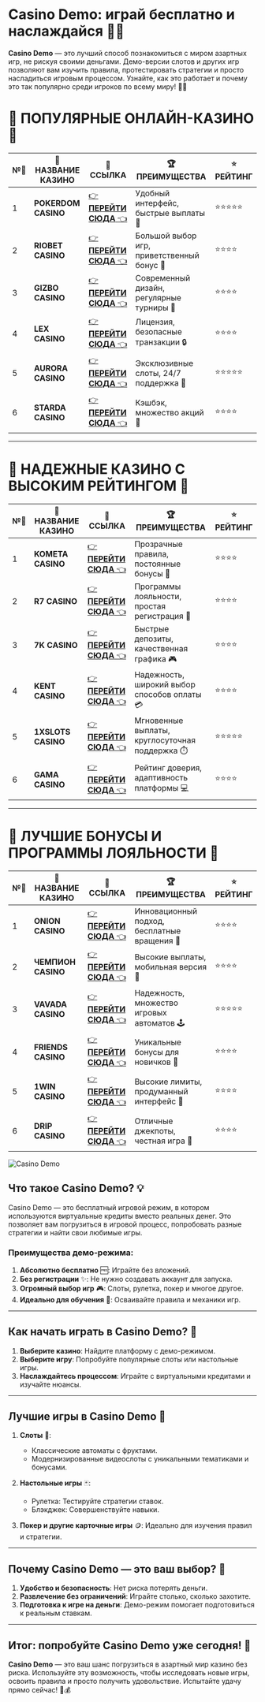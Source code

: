 # Casino Demo: играй бесплатно и наслаждайся 🎰💎

**Casino Demo** — это лучший способ познакомиться с миром азартных игр, не рискуя своими деньгами. Демо-версии слотов и других игр позволяют вам изучить правила, протестировать стратегии и просто насладиться игровым процессом. Узнайте, как это работает и почему это так популярно среди игроков по всему миру! 🎲✨

# 🌟 ПОПУЛЯРНЫЕ ОНЛАЙН-КАЗИНО 🌟

| №️⃣ | 🎰 НАЗВАНИЕ КАЗИНО                       | 🔗 ССЫЛКА                                                                          | 🏆 ПРЕИМУЩЕСТВА                              | ⭐ РЕЙТИНГ |
|-----|------------------------------------------|------------------------------------------------------------------------------------|---------------------------------------------|------------|
| 1   | **POKERDOM CASINO**                      | [👉 **ПЕРЕЙТИ СЮДА** 👈](https://brandplay.link/4k77v2yx)                          | Удобный интерфейс, быстрые выплаты 🤑         | ⭐⭐⭐⭐⭐     |
| 2   | **RIOBET CASINO**                        | [👉 **ПЕРЕЙТИ СЮДА** 👈](https://brandplay.link/7xBLTPyj)                          | Большой выбор игр, приветственный бонус 🎁    | ⭐⭐⭐⭐      |
| 3   | **GIZBO CASINO**                         | [👉 **ПЕРЕЙТИ СЮДА** 👈](https://brandplay.link/bprXw4YV)                          | Современный дизайн, регулярные турниры 🏅      | ⭐⭐⭐⭐      |
| 4   | **LEX CASINO**                           | [👉 **ПЕРЕЙТИ СЮДА** 👈](https://brandplay.link/zW4hdDFV)                          | Лицензия, безопасные транзакции 🔒            | ⭐⭐⭐⭐      |
| 5   | **AURORA CASINO**                        | [👉 **ПЕРЕЙТИ СЮДА** 👈](https://10trafic-stat2.com/click/668546556bcc6313411604bd/6766/13032/subaccount) | Эксклюзивные слоты, 24/7 поддержка 🌟         | ⭐⭐⭐⭐⭐     |
| 6   | **STARDA CASINO**                        | [👉 **ПЕРЕЙТИ СЮДА** 👈](https://brandplay.link/fB7xwRFL)                          | Кэшбэк, множество акций 🎉                    | ⭐⭐⭐⭐      |

---

# 🏅 НАДЕЖНЫЕ КАЗИНО С ВЫСОКИМ РЕЙТИНГОМ 🏅

| №️⃣ | 🎰 НАЗВАНИЕ КАЗИНО                       | 🔗 ССЫЛКА                                                                          | 🏆 ПРЕИМУЩЕСТВА                              | ⭐ РЕЙТИНГ |
|-----|------------------------------------------|------------------------------------------------------------------------------------|---------------------------------------------|------------|
| 1   | **KOMETA CASINO**                        | [👉 **ПЕРЕЙТИ СЮДА** 👈](https://brandplay.link/8ZymQJV8)                          | Прозрачные правила, постоянные бонусы 🔄      | ⭐⭐⭐⭐      |
| 2   | **R7 CASINO**                            | [👉 **ПЕРЕЙТИ СЮДА** 👈](https://brandplay.link/bMd3Yjsw)                          | Программы лояльности, простая регистрация 📝   | ⭐⭐⭐⭐      |
| 3   | **7K CASINO**                            | [👉 **ПЕРЕЙТИ СЮДА** 👈](https://brandplay.link/BvQyFShp)                          | Быстрые депозиты, качественная графика 🎮      | ⭐⭐⭐⭐      |
| 4   | **KENT CASINO**                          | [👉 **ПЕРЕЙТИ СЮДА** 👈](https://brandplay.link/Fv2WP3js)                          | Надежность, широкий выбор способов оплаты 💳  | ⭐⭐⭐⭐      |
| 5   | **1XSLOTS CASINO**                       | [👉 **ПЕРЕЙТИ СЮДА** 👈](https://brandplay.link/hSB1khtr)                          | Мгновенные выплаты, круглосуточная поддержка ⏱️| ⭐⭐⭐⭐⭐     |
| 6   | **GAMA CASINO**                          | [👉 **ПЕРЕЙТИ СЮДА** 👈](https://brandplay.link/j6NMKsDz)                          | Рейтинг доверия, адаптивность платформы 💻     | ⭐⭐⭐⭐      |

---

# 🎁 ЛУЧШИЕ БОНУСЫ И ПРОГРАММЫ ЛОЯЛЬНОСТИ 🎁

| №️⃣ | 🎰 НАЗВАНИЕ КАЗИНО                       | 🔗 ССЫЛКА                                                                          | 🏆 ПРЕИМУЩЕСТВА                              | ⭐ РЕЙТИНГ |
|-----|------------------------------------------|------------------------------------------------------------------------------------|---------------------------------------------|------------|
| 1   | **ONION CASINO**                         | [👉 **ПЕРЕЙТИ СЮДА** 👈](https://brandplay.link/zBGRVpQ9)                          | Инновационный подход, бесплатные вращения 🎡  | ⭐⭐⭐⭐      |
| 2   | **ЧЕМПИОН CASINO**                       | [👉 **ПЕРЕЙТИ СЮДА** 👈](https://temon-gter.cfd/go/lRq?p80412p304504pcc44t17455)   | Высокие выплаты, мобильная версия 📱          | ⭐⭐⭐⭐      |
| 3   | **VAVADA CASINO**                        | [👉 **ПЕРЕЙТИ СЮДА** 👈](https://vavadapartner.pro/?promo=ea5c9275-6854-4505-94fc-95ab18221945-linkb2) | Надежность, множество игровых автоматов 🕹️    | ⭐⭐⭐⭐⭐     |
| 4   | **FRIENDS CASINO**                       | [👉 **ПЕРЕЙТИ СЮДА** 👈](https://gofriends.vc/linkb2)                              | Уникальные бонусы для новичков 🤝             | ⭐⭐⭐⭐      |
| 5   | **1WIN CASINO**                          | [👉 **ПЕРЕЙТИ СЮДА** 👈](https://brandplay.link/smXVpBbG)                          | Высокие лимиты, продуманный интерфейс 🎯      | ⭐⭐⭐⭐      |
| 6   | **DRIP CASINO**                          | [👉 **ПЕРЕЙТИ СЮДА** 👈](https://drp-ircp01.com/c07e6a3db)                          | Отличные джекпоты, честная игра 💎            | ⭐⭐⭐⭐      |

![Casino Demo](https://spadok.org.ua/images/bolokhiv/bezdepozytni-poslugy-lavyna.jpg)

## Что такое Casino Demo? 💡

Casino Demo — это бесплатный игровой режим, в котором используются виртуальные кредиты вместо реальных денег. Это позволяет вам погрузиться в игровой процесс, попробовать разные стратегии и найти свои любимые игры.

### Преимущества демо-режима:
1. **Абсолютно бесплатно** 🆓: Играйте без вложений.  
2. **Без регистрации** ✨: Не нужно создавать аккаунт для запуска.  
3. **Огромный выбор игр** 🎮: Слоты, рулетка, покер и многое другое.  
4. **Идеально для обучения** 📖: Осваивайте правила и механики игр.

---

## Как начать играть в Casino Demo? 🚀

1. **Выберите казино**: Найдите платформу с демо-режимом.  
2. **Выберите игру**: Попробуйте популярные слоты или настольные игры.  
3. **Наслаждайтесь процессом**: Играйте с виртуальными кредитами и изучайте нюансы.

---

## Лучшие игры в Casino Demo 🎲

1. **Слоты** 🎰:  
   - Классические автоматы с фруктами.  
   - Модернизированные видеослоты с уникальными тематиками и бонусами.  

2. **Настольные игры** 🃏:  
   - Рулетка: Тестируйте стратегии ставок.  
   - Блэкджек: Совершенствуйте навыки.  

3. **Покер и другие карточные игры** 🪙: Идеально для изучения правил и стратегии.

---

## Почему Casino Demo — это ваш выбор? 🌟

1. **Удобство и безопасность**: Нет риска потерять деньги.  
2. **Развлечение без ограничений**: Играйте столько, сколько захотите.  
3. **Подготовка к игре на деньги**: Демо-режим помогает подготовиться к реальным ставкам.  

---

## Итог: попробуйте Casino Demo уже сегодня! 🎉

**Casino Demo** — это ваш шанс погрузиться в азартный мир казино без риска. Используйте эту возможность, чтобы исследовать новые игры, освоить правила и просто получить удовольствие. Испытайте удачу прямо сейчас! 🎰💰

